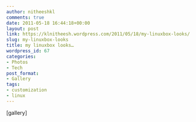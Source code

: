 ```yaml
---
author: nitheeshkl
comments: true
date: 2011-05-18 16:44:18+00:00
layout: post
link: https://klnitheesh.wordpress.com/2011/05/18/my-linuxbox-looks/
slug: my-linuxbox-looks
title: my linuxbox looks…
wordpress_id: 67
categories:
- Photos
- Tech
post_format:
- Gallery
tags:
- customization
- linux
---
```


[gallery]


